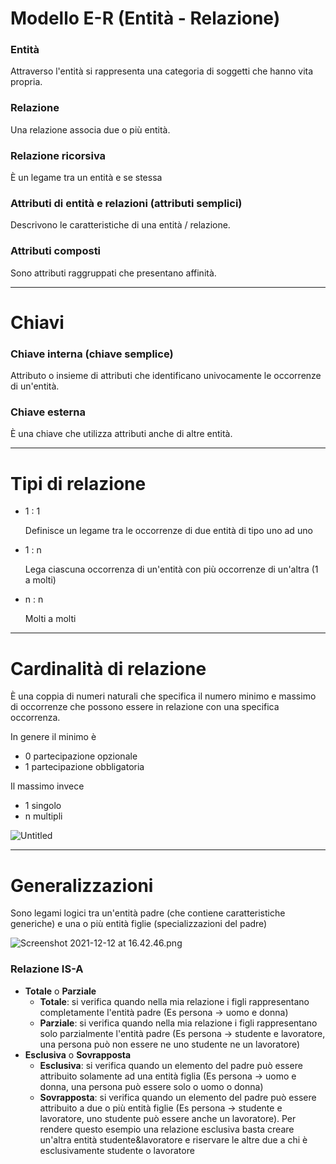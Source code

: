 # Modello E-R (Entità  - Relazione)

### Entità

Attraverso l'entità si rappresenta una categoria di soggetti che hanno vita propria.

### Relazione

Una relazione associa due o più entità.

### Relazione ricorsiva

È un legame tra un entità e se stessa

### Attributi di entità e relazioni (attributi semplici)

Descrivono le caratteristiche di una entità / relazione.

### Attributi composti

Sono attributi raggruppati che presentano affinità.

---

# Chiavi

### Chiave interna (chiave semplice)

Attributo o insieme di attributi che identificano univocamente le occorrenze di un'entità.

### Chiave esterna

È una chiave che utilizza attributi anche di altre entità.

---

# Tipi di relazione

- 1 : 1
    
    Definisce un legame tra le occorrenze di due entità di tipo uno ad uno
    
- 1 : n
    
    Lega ciascuna occorrenza di un'entità con più occorrenze di un'altra (1 a molti)
    
- n : n
    
    Molti a molti
    

---

# Cardinalità di relazione

È una coppia di numeri naturali che specifica il numero minimo e massimo di occorrenze che possono essere in relazione con una specifica occorrenza.

In genere il minimo è

- 0 partecipazione opzionale
- 1 partecipazione obbligatoria

Il massimo invece

- 1 singolo
- n multipli

![Untitled](Modello%20E-R%20(Entita%CC%80%20-%20Relazione)%20bf8072be263c4213a4bbcd3e308d0ef7/Untitled.png)

---

# Generalizzazioni

Sono legami logici tra un'entità padre (che contiene caratteristiche generiche) e una o più entità figlie (specializzazioni del padre)

![Screenshot 2021-12-12 at 16.42.46.png](Modello%20E-R%20(Entita%CC%80%20-%20Relazione)%20bf8072be263c4213a4bbcd3e308d0ef7/Screenshot_2021-12-12_at_16.42.46.png)

### Relazione IS-A

- **Totale** o **Parziale**
    - **Totale**: si verifica quando nella mia relazione i figli rappresentano completamente l'entità padre (Es persona → uomo e donna)
    - **Parziale**: si verifica quando nella mia relazione i figli rappresentano solo parzialmente l'entità padre (Es persona → studente e lavoratore, una persona può non essere ne uno studente ne un lavoratore)
- **Esclusiva** o **Sovrapposta**
    - **Esclusiva**: si verifica quando un elemento del padre può essere attribuito solamente ad una entità figlia (Es persona → uomo e donna, una persona può essere solo o uomo o donna)
    - **Sovrapposta**: si verifica quando un elemento del padre può essere attribuito a due o più entità figlie (Es persona → studente e lavoratore, uno studente può essere anche un lavoratore). Per rendere questo esempio una relazione esclusiva basta creare un'altra entità studente&lavoratore e riservare le altre due a chi è esclusivamente studente o lavoratore